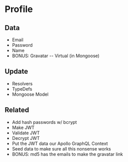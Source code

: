 # Profile

## Data

- Email
- Password
- Name
- BONUS: Gravatar -- Virtual (in Mongoose)

## Update

- Resolvers
- TypeDefs
- Mongoose Model

## Related

- Add hash passwords w/ bcrypt
- Make JWT
- Validate JWT
- Decrypt JWT
- Put the JWT data our Apollo GraphQL Context
- Seed data to make sure all this nonsense works
- BONUS: md5 has the emails to make the gravatar link
